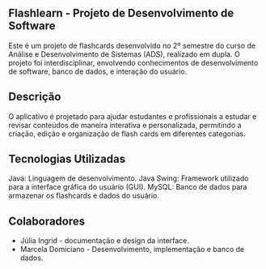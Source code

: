 ## Flashlearn - Projeto de Desenvolvimento de Software

Este é um projeto de flashcards desenvolvido no 2º semestre do curso de Análise e Desenvolvimento de Sistemas (ADS), realizado em dupla. 
O projeto foi interdisciplinar, envolvendo conhecimentos de desenvolvimento de software, banco de dados, e interação do usuário.

## Descrição

O aplicativo é projetado para ajudar estudantes e profissionais a estudar e revisar conteúdos de maneira interativa e personalizada, 
permitindo a criação, edição e organização de flash cards em diferentes categorias. 

## Tecnologias Utilizadas

Java: Linguagem de desenvolvimento.
Java Swing: Framework utilizado para a interface gráfica do usuário (GUI).
MySQL: Banco de dados para armazenar os flashcards e dados do usuário.

## Colaboradores

* Júlia Ingrid - documentação e design da interface.
* Marcela Domiciano - Desenvolvimento, implementação e banco de dados.
